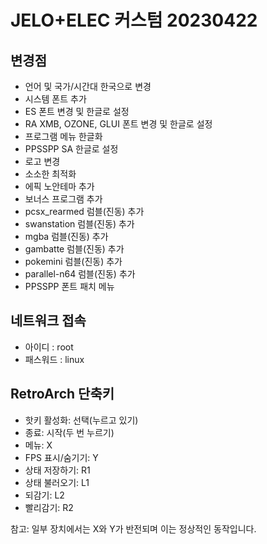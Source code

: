 # JELO+ELEC 커스텀 20230422

## 변경점
 - 언어 및 국가/시간대 한국으로 변경
 - 시스템 폰트 추가
 - ES 폰트 변경 및 한글로 설정
 - RA XMB, OZONE, GLUI 폰트 변경 및 한글로 설정
 - 프로그램 메뉴 한글화
 - PPSSPP SA 한글로 설정
 - 로고 변경
 - 소소한 최적화
 - 에픽 노안테마 추가
 - 보너스 프로그램 추가
 - pcsx_rearmed 럼블(진동) 추가
 - swanstation 럼블(진동) 추가
 - mgba 럼블(진동) 추가
 - gambatte 럼블(진동) 추가
 - pokemini 럼블(진동) 추가
 - parallel-n64 럼블(진동) 추가
 - PPSSPP 폰트 패치 메뉴

## 네트워크 접속
 - 아이디 : root
 - 패스워드 : linux


## RetroArch 단축키
 - 핫키 활성화: 선택(누르고 있기)
 - 종료: 시작(두 번 누르기)
 - 메뉴: X
 - FPS 표시/숨기기: Y
 - 상태 저장하기: R1
 - 상태 불러오기: L1
 - 되감기: L2
 - 빨리감기: R2

참고: 일부 장치에서는 X와 Y가 반전되며 이는 정상적인 동작입니다.
